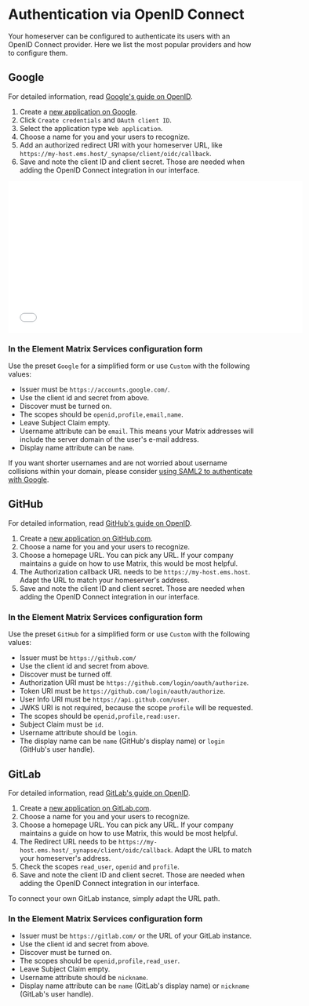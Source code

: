 # Authentication via OpenID Connect

Your homeserver can be configured to authenticate its users with an OpenID Connect provider. Here we list the most popular providers and how to configure them.

## Google

For detailed information, read [Google's guide on OpenID](https://developers.google.com/identity/protocols/oauth2/openid-connect).

1. Create a [new application on Google](https://console.developers.google.com/apis/credentials).
1. Click `Create credentials` and `OAuth client ID`.
1. Select the application type `Web application`.
1. Choose a name for you and your users to recognize.
1. Add an authorized redirect URI with your homeserver URL, like `https://my-host.ems.host/_synapse/client/oidc/callback`.
1. Save and note the client ID and client secret. Those are needed when adding the OpenID Connect integration in our interface.

<embed type="video/webm" src="/images/authentication/OpenID-Connect/create-google-oauth.webm" width="600" height="309" autoplay="0">

### In the Element Matrix Services configuration form

Use the preset `Google` for a simplified form or use `Custom` with the following values:

- Issuer must be `https://accounts.google.com/`.
- Use the client id and secret from above.
- Discover must be turned on.
- The scopes should be `openid,profile,email,name`.
- Leave Subject Claim empty.
- Username attribute can be `email`. This means your Matrix addresses will include the server domain of the user's e-mail address.
- Display name attribute can be `name`.

If you want shorter usernames and are not worried about username collisions within your domain, please consider [using SAML2 to authenticate with Google](https://ems.element.io/guides/saml2-google).

## GitHub

For detailed information, read [GitHub's guide on OpenID](https://docs.github.com/en/developers/apps/authorizing-oauth-apps).

1. Create a [new application on GitHub.com](https://github.com/settings/applications/new).
1. Choose a name for you and your users to recognize.
1. Choose a homepage URL. You can pick any URL. If your company maintains a guide on how to use Matrix, this would be most helpful.
1. The Authorization callback URL needs to be `https://my-host.ems.host`. Adapt the URL to match your homeserver's address.
1. Save and note the client ID and client secret. Those are needed when adding the OpenID Connect integration in our interface.

### In the Element Matrix Services configuration form

Use the preset `GitHub` for a simplified form or use `Custom` with the following values:

- Issuer must be `https://github.com/`
- Use the client id and secret from above.
- Discover must be turned off.
- Authorization URI must be `https://github.com/login/oauth/authorize`.
- Token URI must be `https://github.com/login/oauth/authorize`.
- User Info URI must be `https://api.github.com/user`.
- JWKS URI is not required, because the scope `profile` will be requested.
- The scopes should be `openid,profile,read:user`.
- Subject Claim must be `id`.
- Username attribute should be `login`.
- The display name can be `name` (GitHub's display name) or `login` (GitHub's user handle).

## GitLab

For detailed information, read [GitLab's guide on OpenID](https://docs.gitlab.com/ee/integration/openid_connect_provider.html).

1. Create a [new application on GitLab.com](https://gitlab.com/profile/applications).
1. Choose a name for you and your users to recognize.
1. Choose a homepage URL. You can pick any URL. If your company maintains a guide on how to use Matrix, this would be most helpful.
1. The Redirect URL needs to be `https://my-host.ems.host/_synapse/client/oidc/callback`. Adapt the URL to match your homeserver's address.
1. Check the scopes `read_user`, `openid` and `profile`.
1. Save and note the client ID and client secret. Those are needed when adding the OpenID Connect integration in our interface.

To connect your own GitLab instance, simply adapt the URL path.

### In the Element Matrix Services configuration form

- Issuer must be `https://gitlab.com/` or the URL of your GitLab instance.
- Use the client id and secret from above.
- Discover must be turned on.
- The scopes should be `openid,profile,read_user`.
- Leave Subject Claim empty.
- Username attribute should be `nickname`.
- Display name attribute can be `name` (GitLab's display name) or `nickname` (GitLab's user handle).
